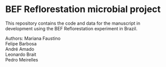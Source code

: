 # BEF Reflorestation microbial project

This repository contains the code and data for the manuscript in development using the BEF Reflorestation experiment in Brazil.

Authors:
Mariana Faustino  
Felipe Barbosa  
André Amado  
Leonardo Brait  
Pedro Meirelles  